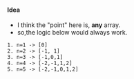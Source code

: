 #### Idea
- I think the "point" here is, **any** array.
- so,the logic below would always work.
​
```
1. n=1 -> [0]
2. n=2 -> [-1, 1]
3. n=3 -> [-1,0,1]
4. n=4 -> [-2,-1,1,2]
5. n=5 -> [-2,-1,0,1,2]
```